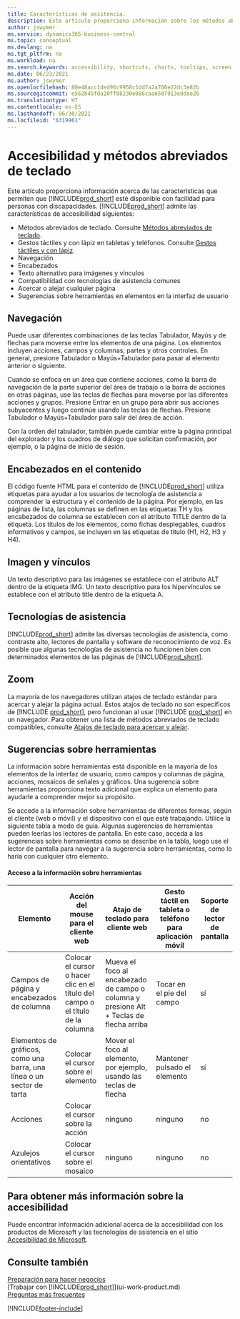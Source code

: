 ```yaml
---
title: Características de asistencia.
description: Este artículo proporciona información sobre los métodos abreviados de teclado y otras funciones de asistencia en Business Central para personas con discapacidad.
author: jswymer
ms.service: dynamics365-business-central
ms.topic: conceptual
ms.devlang: na
ms.tgt_pltfrm: na
ms.workload: na
ms.search.keywords: accessibility, shortcuts, charts, tooltips, screen reader
ms.date: 06/23/2021
ms.author: jswymer
ms.openlocfilehash: 80e48acc1ded96c9958c1dd7a2a706e22dc3e82b
ms.sourcegitcommit: e562b45fda20ff88230e086caa6587913eddae26
ms.translationtype: HT
ms.contentlocale: es-ES
ms.lasthandoff: 06/30/2021
ms.locfileid: "6319961"
---
```

# <a name="accessibility-and-keyboard-shortcuts"></a>Accesibilidad y métodos abreviados de teclado

Este artículo proporciona información acerca de las características que permiten que [!INCLUDE[prod_short](includes/prod_short.md)] esté disponible con facilidad para personas con discapacidades. [!INCLUDE[prod_short](includes/prod_short.md)] admite las características de accesibilidad siguientes:  

- Métodos abreviados de teclado. Consulte [Métodos abreviados de teclado](keyboard-shortcuts.md).
- Gestos táctiles y con lápiz en tabletas y teléfonos. Consulte [Gestos táctiles y con lápiz](touch-gestures.md).
- Navegación  
- Encabezados  
- Texto alternativo para imágenes y vínculos  
- Compatibilidad con tecnologías de asistencia comunes 
- Acercar o alejar cualquier página
- Sugerencias sobre herramientas en elementos en la interfaz de usuario

## <a name="navigation"></a><a name="Navigation"></a> Navegación
  
Puede usar diferentes combinaciones de las teclas Tabulador, Mayús y de flechas para moverse entre los elementos de una página. Los elementos incluyen acciones, campos y columnas, partes y otros controles. En general, presione Tabulador o Mayús+Tabulador para pasar al elemento anterior o siguiente.

Cuando se enfoca en un área que contiene acciones, como la barra de navegación de la parte superior del área de trabajo o la barra de acciones en otras páginas, use las teclas de flechas para moverse por las diferentes acciones y grupos. Presione Entrar en un grupo para abrir sus acciones subyacentes y luego continúe usando las teclas de flechas. Presione Tabulador o Mayús+Tabulador para salir del área de acción.

Con la orden del tabulador, también puede cambiar entre la página principal del explorador y los cuadros de diálogo que solicitan confirmación, por ejemplo, o la página de inicio de sesión.  

## <a name="headings-in-content"></a><a name="Headings"></a> Encabezados en el contenido

El código fuente HTML para el contenido de [!INCLUDE[prod_short](includes/prod_short.md)] utiliza etiquetas para ayudar a los usuarios de tecnología de asistencia a comprender la estructura y el contenido de la página. Por ejemplo, en las páginas de lista, las columnas se definen en las etiquetas TH y los encabezados de columna se establecen con el atributo TITLE dentro de la etiqueta. Los títulos de los elementos, como fichas desplegables, cuadros informativos y campos, se incluyen en las etiquetas de título (H1, H2, H3 y H4).  

## <a name="image-and-links"></a><a name="Images"></a> Imagen y vínculos

Un texto descriptivo para las imágenes se establece con el atributo ALT dentro de la etiqueta IMG. Un texto descriptivo para los hipervínculos se establece con el atributo title dentro de la etiqueta A.  

## <a name="assistive-technologies"></a><a name="AssistiveTech"></a> Tecnologías de asistencia

[!INCLUDE[prod_short](includes/prod_short.md)] admite las diversas tecnologías de asistencia, como contraste alto, lectores de pantalla y software de reconocimiento de voz. Es posible que algunas tecnologías de asistencia no funcionen bien con determinados elementos de las páginas de [!INCLUDE[prod_short](includes/prod_short.md)].  

## <a name="zoom"></a><a name="zoom"></a> Zoom

La mayoría de los navegadores utilizan atajos de teclado estándar para acercar y alejar la página actual. Estos atajos de teclado no son específicos de [!INCLUDE [prod_short](includes/prod_short.md)], pero funcionan al usar [!INCLUDE [prod_short](includes/prod_short.md)] en un navegador. Para obtener una lista de métodos abreviados de teclado compatibles, consulte [Atajos de teclado para acercar y alejar](keyboard-shortcuts.md#zoomshortcuts).

## <a name="tooltips"></a>Sugerencias sobre herramientas

La información sobre herramientas está disponible en la mayoría de los elementos de la interfaz de usuario, como campos y columnas de página, acciones, mosaicos de señales y gráficos. Una sugerencia sobre herramientas proporciona texto adicional que explica un elemento para ayudarle a comprender mejor su propósito. 

Se accede a la información sobre herramientas de diferentes formas, según el cliente (web o móvil) y el dispositivo con el que esté trabajando. Utilice la siguiente tabla a modo de guía. Algunas sugerencias de herramientas pueden leerlas los lectores de pantalla. En este caso, acceda a las sugerencias sobre herramientas como se describe en la tabla, luego use el lector de pantalla para navegar a la sugerencia sobre herramientas, como lo haría con cualquier otro elemento.

#### <a name="accessing-tooltips"></a>Acceso a la información sobre herramientas

|Elemento|Acción del mouse para el cliente web|Atajo de teclado para cliente web|Gesto táctil en tableta o teléfono para aplicación móvil|Soporte de lector de pantalla|
|-------|-----------------|------------|--------------------------|---------------------|
|Campos de página y encabezados de columna|Colocar el cursor o hacer clic en el título del campo o el título de la columna|Mueva el foco al encabezado de campo o columna y presione Alt + Teclas de flecha arriba|Tocar en el pie del campo |sí|
|Elementos de gráficos, como una barra, una línea o un sector de tarta|Colocar el cursor sobre el elemento|Mover el foco al elemento, por ejemplo, usando las teclas de flecha|Mantener pulsado el elemento|sí|
|Acciones|Colocar el cursor sobre la acción|ninguno|ninguno |no|
|Azulejos orientativos|Colocar el cursor sobre el mosaico |ninguno|ninguno|no|


<!--
- With a mouse, hover over the element.
- With keyboard, press the Alt+Up Arrow keys.
- On a tablet or phone, tap and hold on the element. To learn about more gestures, see [Touch and Pen Gestures](touch-gestures.md)

-->

## <a name="for-more-accessibility-information"></a>Para obtener más información sobre la accesibilidad

Puede encontrar información adicional acerca de la accesibilidad con los productos de Microsoft y las tecnologías de asistencia en el sitio [Accesibilidad de Microsoft](https://go.microsoft.com/fwlink/?LinkId=262160).

## <a name="see-also"></a>Consulte también

[Preparación para hacer negocios](ui-get-ready-business.md)  
[Trabajar con [!INCLUDE[prod_short](includes/prod_short.md)]](ui-work-product.md)  
[Preguntas más frecuentes](across-faq.yml)  

[!INCLUDE[footer-include](includes/footer-banner.md)]
